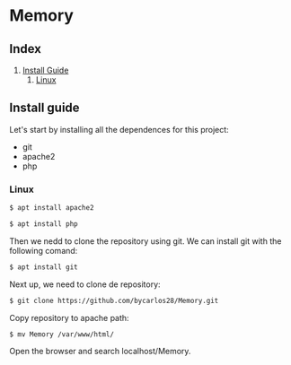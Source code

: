 # Memory

## Index

 1. [ Install Guide ](#install-guide)
    1. [Linux](#linux)





## Install guide

Let's start by installing all the dependences for this project:
 - git
 - apache2
 - php

### Linux

```bash
$ apt install apache2

$ apt install php
```

Then we nedd to clone the repository using git. We can install git with the following comand:

```bash
$ apt install git
```

Next up, we need to clone de repository:

```bash
$ git clone https://github.com/bycarlos28/Memory.git
```
Copy repository to apache path:
```bash
$ mv Memory /var/www/html/
```
Open the browser and search localhost/Memory.
